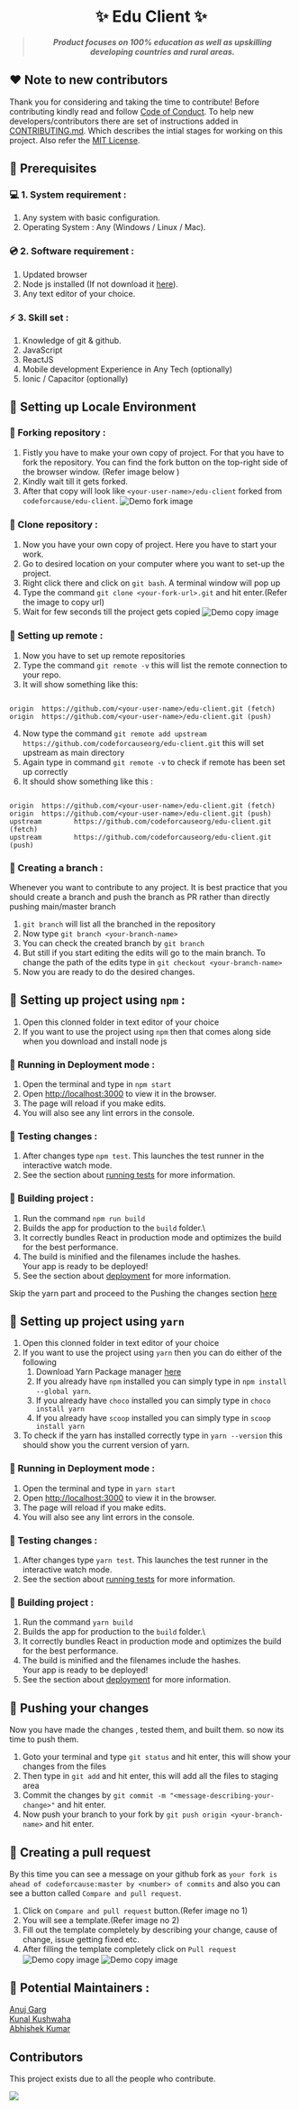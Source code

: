 <h1 align="center">
    ✨ Edu Client ✨
</h1>

<blockquote align="center"> <b><i>
    Product focuses on 100% education as well as upskilling developing countries and rural areas.</i></b>
</blockquote>

## ❤️ Note to new contributors

Thank you for considering and taking the time to contribute! Before contributing kindly read and follow [Code of Conduct](CODE_OF_CONDUCT.md). To help new developers/contributors there are set of instructions added in [CONTRIBUTING.md](CONTRIBUTING.md). Which describes the intial stages for working on this project. Also refer the [MIT License](LICENSE).

## 📌 Prerequisites

### 💻 1. System requirement :

1. Any system with basic configuration.
2. Operating System : Any (Windows / Linux / Mac).

### 💿 2. Software requirement :

1. Updated browser
2. Node js installed (If not download it [here](https://nodejs.org/en/download/)).
3. Any text editor of your choice.

### ⚡ 3. Skill set :

1. Knowledge of git & github.
2. JavaScript
3. ReactJS
4. Mobile development Experience in Any Tech (optionally)
5. Ionic / Capacitor (optionally)

## 📌 Setting up Locale Environment

### 🚩 Forking repository :

1. Fistly you have to make your own copy of project. For that you have to fork the repository. You can find the fork button on the top-right side of the browser window. (Refer image below )
2. Kindly wait till it gets forked.
3. After that copy will look like `<your-user-name>/edu-client` forked from `codeforcause/edu-client`.
   <img src="./doc/images/fork.png" alt="Demo fork image" align="center"/>

### 🚩 Clone repository :

1. Now you have your own copy of project. Here you have to start your work.
2. Go to desired location on your computer where you want to set-up the project.
3. Right click there and click on `git bash`. A terminal window will pop up
4. Type the command `git clone <your-fork-url>.git` and hit enter.(Refer the image to copy url)
5. Wait for few seconds till the project gets copied
   <img src="./doc/images/copy.png" alt="Demo copy image" align="center"/>

### 🚩 Setting up remote :

1. Now you have to set up remote repositories
2. Type the command `git remote -v` this will list the remote connection to your repo.
3. It will show something like this:

```console

origin  https://github.com/<your-user-name>/edu-client.git (fetch)
origin  https://github.com/<your-user-name>/edu-client.git (push)

```

4. Now type the command `git remote add upstream https://github.com/codeforcauseorg/edu-client.git` this will set upstream as main directory
5. Again type in command `git remote -v` to check if remote has been set up correctly
6. It should show something like this :

```console

origin  https://github.com/<your-user-name>/edu-client.git (fetch)
origin  https://github.com/<your-user-name>/edu-client.git (push)
upstream        https://github.com/codeforcauseorg/edu-client.git (fetch)
upstream        https://github.com/codeforcauseorg/edu-client.git (push)

```

### 🚩 Creating a branch :

Whenever you want to contribute to any project. It is best practice that you should create a branch and push the branch as PR rather than directly pushing main/master branch

1. `git branch` will list all the branched in the repository
2. Now type `git branch <your-branch-name>`
3. You can check the created branch by `git branch`
4. But still if you start editing the edits will go to the main branch. To change the path of the edits type in `git checkout <your-branch-name>`
5. Now you are ready to do the desired changes.

## 📌 Setting up project using `npm` :

1. Open this clonned folder in text editor of your choice
2. If you want to use the project using `npm` then that comes along side when you download and install node js

### 🚩 Running in Deployment mode :

1. Open the terminal and type in `npm start`
2. Open [http://localhost:3000](http://localhost:3000) to view it in the browser.
3. The page will reload if you make edits.
4. You will also see any lint errors in the console.

### 🚩 Testing changes :

1. After changes type `npm test`. This launches the test runner in the interactive watch mode.
2. See the section about [running tests](https://facebook.github.io/create-react-app/docs/running-tests) for more information.

### 🚩 Building project :

1. Run the command `npm run build`
2. Builds the app for production to the `build` folder.\
3. It correctly bundles React in production mode and optimizes the build for the best performance.
4. The build is minified and the filenames include the hashes.\
   Your app is ready to be deployed!
5. See the section about [deployment](https://facebook.github.io/create-react-app/docs/deployment) for more information.

Skip the yarn part and proceed to the Pushing the changes section [here](#-pushing-your-changes)

## 📌 Setting up project using `yarn`

1. Open this clonned folder in text editor of your choice
2. If you want to use the project using `yarn` then you can do either of the following
   1. Download Yarn Package manager [here](https://classic.yarnpkg.com/en/docs/install)
   2. If you already have `npm` installed you can simply type in `npm install --global yarn`.
   3. If you already have `choco` installed you can simply type in `choco install yarn`
   4. If you already have `scoop` installed you can simply type in `scoop install yarn`
3. To check if the yarn has installed correctly type in `yarn --version` this should show you the current version of yarn.

### 🚩 Running in Deployment mode :

1. Open the terminal and type in `yarn start`
2. Open [http://localhost:3000](http://localhost:3000) to view it in the browser.
3. The page will reload if you make edits.
4. You will also see any lint errors in the console.

### 🚩 Testing changes :

1. After changes type `yarn test`. This launches the test runner in the interactive watch mode.
2. See the section about [running tests](https://facebook.github.io/create-react-app/docs/running-tests) for more information.

### 🚩 Building project :

1. Run the command `yarn build`
2. Builds the app for production to the `build` folder.\
3. It correctly bundles React in production mode and optimizes the build for the best performance.
4. The build is minified and the filenames include the hashes.\
   Your app is ready to be deployed!
5. See the section about [deployment](https://facebook.github.io/create-react-app/docs/deployment) for more information.

## 📌 Pushing your changes

Now you have made the changes , tested them, and built them. so now its time to push them.

1. Goto your terminal and type `git status` and hit enter, this will show your changes from the files
2. Then type in `git add` and hit enter, this will add all the files to staging area
3. Commit the changes by `git commit -m "<message-describing-your-change>"` and hit enter.
4. Now push your branch to your fork by `git push origin <your-branch-name>` and hit enter.

## 📌 Creating a pull request

By this time you can see a message on your github fork as `your fork is ahead of codeforcause:master by <number> of commits` and also you can see a button called `Compare and pull request`.

1. Click on `Compare and pull request` button.(Refer image no 1)
2. You will see a template.(Refer image no 2)
3. Fill out the template completely by describing your change, cause of change, issue getting fixed etc.
4. After filling the template completely click on `Pull request`
   <img src="./doc/images/compareAndpull.png" alt="Demo copy image" align="center"/>
   <img src="./doc/images/pull.png" alt="Demo copy image" align="center"/>

## 📌 Potential Maintainers :

[Anuj Garg](https://github.com/KeenWarrior)\
[Kunal Kushwaha](https://github.com/kunal-kushwaha)\
[Abhishek Kumar](https://github.com/Abhishek-kumar09)

## Contributors

This project exists due to all the people who contribute.

<a href="https://github.com/codeforcauseorg/edu-client/graphs/contributors"><img src="https://contributors-img.web.app/image?repo=codeforcauseorg/edu-client" /></a>
